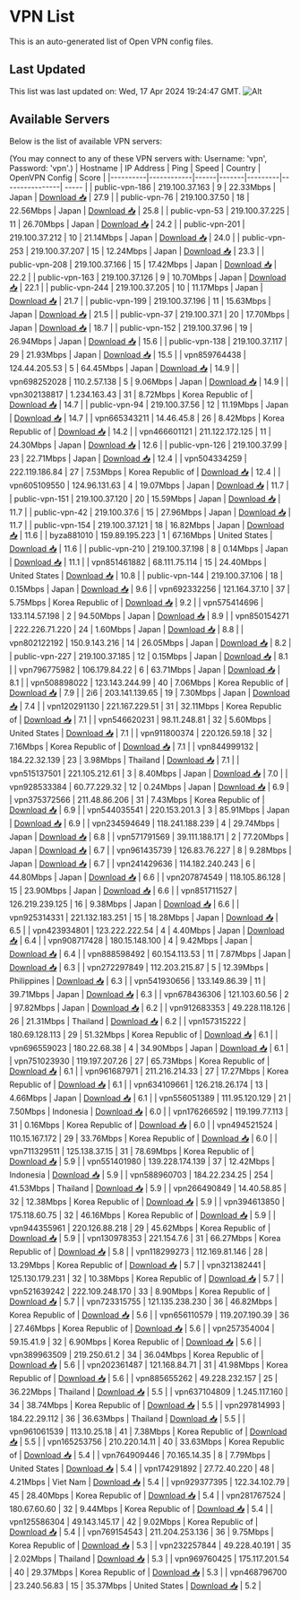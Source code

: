# VPN List

This is an auto-generated list of Open VPN config files.

## Last Updated

This list was last updated on: Wed, 17 Apr 2024 19:24:47 GMT.
![Alt](https://repobeats.axiom.co/api/embed/186b98318ef1479477931607c1ad7d823f12451f.svg "Repobeats analytics image")

## Available Servers

Below is the list of available VPN servers:

(You may connect to any of these VPN servers with: Username: 'vpn', Password: 'vpn'.)
| Hostname | IP Address | Ping | Speed | Country | OpenVPN Config | Score |
|----------|------------|------|-------|---------|----------------| ----- |
| public-vpn-186 | 219.100.37.163 | 9 | 22.33Mbps | Japan | [Download 📥](./configs/server_0_JP.ovpn) | 27.9 |
| public-vpn-76 | 219.100.37.50 | 18 | 22.56Mbps | Japan | [Download 📥](./configs/server_1_JP.ovpn) | 25.8 |
| public-vpn-53 | 219.100.37.225 | 11 | 26.70Mbps | Japan | [Download 📥](./configs/server_2_JP.ovpn) | 24.2 |
| public-vpn-201 | 219.100.37.212 | 10 | 21.14Mbps | Japan | [Download 📥](./configs/server_3_JP.ovpn) | 24.0 |
| public-vpn-253 | 219.100.37.207 | 15 | 12.24Mbps | Japan | [Download 📥](./configs/server_4_JP.ovpn) | 23.3 |
| public-vpn-208 | 219.100.37.166 | 15 | 17.42Mbps | Japan | [Download 📥](./configs/server_5_JP.ovpn) | 22.2 |
| public-vpn-163 | 219.100.37.126 | 9 | 10.70Mbps | Japan | [Download 📥](./configs/server_6_JP.ovpn) | 22.1 |
| public-vpn-244 | 219.100.37.205 | 10 | 11.17Mbps | Japan | [Download 📥](./configs/server_7_JP.ovpn) | 21.7 |
| public-vpn-199 | 219.100.37.196 | 11 | 15.63Mbps | Japan | [Download 📥](./configs/server_8_JP.ovpn) | 21.5 |
| public-vpn-37 | 219.100.37.1 | 20 | 17.70Mbps | Japan | [Download 📥](./configs/server_9_JP.ovpn) | 18.7 |
| public-vpn-152 | 219.100.37.96 | 19 | 26.94Mbps | Japan | [Download 📥](./configs/server_10_JP.ovpn) | 15.6 |
| public-vpn-138 | 219.100.37.117 | 29 | 21.93Mbps | Japan | [Download 📥](./configs/server_11_JP.ovpn) | 15.5 |
| vpn859764438 | 124.44.205.53 | 5 | 64.45Mbps | Japan | [Download 📥](./configs/server_12_JP.ovpn) | 14.9 |
| vpn698252028 | 110.2.57.138 | 5 | 9.06Mbps | Japan | [Download 📥](./configs/server_13_JP.ovpn) | 14.9 |
| vpn302138817 | 1.234.163.43 | 31 | 8.72Mbps | Korea Republic of | [Download 📥](./configs/server_14_KR.ovpn) | 14.7 |
| public-vpn-94 | 219.100.37.56 | 12 | 11.19Mbps | Japan | [Download 📥](./configs/server_15_JP.ovpn) | 14.7 |
| vpn665343211 | 14.46.45.8 | 26 | 8.42Mbps | Korea Republic of | [Download 📥](./configs/server_16_KR.ovpn) | 14.2 |
| vpn466601121 | 211.122.172.125 | 11 | 24.30Mbps | Japan | [Download 📥](./configs/server_17_JP.ovpn) | 12.6 |
| public-vpn-126 | 219.100.37.99 | 23 | 22.71Mbps | Japan | [Download 📥](./configs/server_18_JP.ovpn) | 12.4 |
| vpn504334259 | 222.119.186.84 | 27 | 7.53Mbps | Korea Republic of | [Download 📥](./configs/server_19_KR.ovpn) | 12.4 |
| vpn605109550 | 124.96.131.63 | 4 | 19.07Mbps | Japan | [Download 📥](./configs/server_20_JP.ovpn) | 11.7 |
| public-vpn-151 | 219.100.37.120 | 20 | 15.59Mbps | Japan | [Download 📥](./configs/server_21_JP.ovpn) | 11.7 |
| public-vpn-42 | 219.100.37.6 | 15 | 27.96Mbps | Japan | [Download 📥](./configs/server_22_JP.ovpn) | 11.7 |
| public-vpn-154 | 219.100.37.121 | 18 | 16.82Mbps | Japan | [Download 📥](./configs/server_23_JP.ovpn) | 11.6 |
| byza881010 | 159.89.195.223 | 1 | 67.16Mbps | United States | [Download 📥](./configs/server_24_US.ovpn) | 11.6 |
| public-vpn-210 | 219.100.37.198 | 8 | 0.14Mbps | Japan | [Download 📥](./configs/server_25_JP.ovpn) | 11.1 |
| vpn851461882 | 68.111.75.114 | 15 | 24.40Mbps | United States | [Download 📥](./configs/server_26_US.ovpn) | 10.8 |
| public-vpn-144 | 219.100.37.106 | 18 | 0.15Mbps | Japan | [Download 📥](./configs/server_27_JP.ovpn) | 9.6 |
| vpn692332256 | 121.164.37.10 | 37 | 5.75Mbps | Korea Republic of | [Download 📥](./configs/server_28_KR.ovpn) | 9.2 |
| vpn575414696 | 133.114.57.198 | 2 | 94.50Mbps | Japan | [Download 📥](./configs/server_29_JP.ovpn) | 8.9 |
| vpn850154271 | 222.226.71.220 | 24 | 1.60Mbps | Japan | [Download 📥](./configs/server_30_JP.ovpn) | 8.8 |
| vpn802122192 | 150.9.143.216 | 14 | 26.05Mbps | Japan | [Download 📥](./configs/server_31_JP.ovpn) | 8.2 |
| public-vpn-227 | 219.100.37.185 | 12 | 0.15Mbps | Japan | [Download 📥](./configs/server_32_JP.ovpn) | 8.1 |
| vpn796775982 | 106.179.84.22 | 6 | 63.71Mbps | Japan | [Download 📥](./configs/server_33_JP.ovpn) | 8.1 |
| vpn508898022 | 123.143.244.99 | 40 | 7.06Mbps | Korea Republic of | [Download 📥](./configs/server_34_KR.ovpn) | 7.9 |
| 2i6 | 203.141.139.65 | 19 | 7.30Mbps | Japan | [Download 📥](./configs/server_35_JP.ovpn) | 7.4 |
| vpn120291130 | 221.167.229.51 | 31 | 32.11Mbps | Korea Republic of | [Download 📥](./configs/server_36_KR.ovpn) | 7.1 |
| vpn546620231 | 98.11.248.81 | 32 | 5.60Mbps | United States | [Download 📥](./configs/server_37_US.ovpn) | 7.1 |
| vpn911800374 | 220.126.59.18 | 32 | 7.16Mbps | Korea Republic of | [Download 📥](./configs/server_38_KR.ovpn) | 7.1 |
| vpn844999132 | 184.22.32.139 | 23 | 3.98Mbps | Thailand | [Download 📥](./configs/server_39_TH.ovpn) | 7.1 |
| vpn515137501 | 221.105.212.61 | 3 | 8.40Mbps | Japan | [Download 📥](./configs/server_40_JP.ovpn) | 7.0 |
| vpn928533384 | 60.77.229.32 | 12 | 0.24Mbps | Japan | [Download 📥](./configs/server_41_JP.ovpn) | 6.9 |
| vpn375372566 | 211.48.86.206 | 31 | 7.43Mbps | Korea Republic of | [Download 📥](./configs/server_42_KR.ovpn) | 6.9 |
| vpn544035541 | 220.153.201.3 | 3 | 85.91Mbps | Japan | [Download 📥](./configs/server_43_JP.ovpn) | 6.9 |
| vpn234594649 | 118.241.188.239 | 4 | 29.74Mbps | Japan | [Download 📥](./configs/server_44_JP.ovpn) | 6.8 |
| vpn571791569 | 39.111.188.171 | 2 | 77.20Mbps | Japan | [Download 📥](./configs/server_45_JP.ovpn) | 6.7 |
| vpn961435739 | 126.83.76.227 | 8 | 9.28Mbps | Japan | [Download 📥](./configs/server_46_JP.ovpn) | 6.7 |
| vpn241429636 | 114.182.240.243 | 6 | 44.80Mbps | Japan | [Download 📥](./configs/server_47_JP.ovpn) | 6.6 |
| vpn207874549 | 118.105.86.128 | 15 | 23.90Mbps | Japan | [Download 📥](./configs/server_48_JP.ovpn) | 6.6 |
| vpn851711527 | 126.219.239.125 | 16 | 9.38Mbps | Japan | [Download 📥](./configs/server_49_JP.ovpn) | 6.6 |
| vpn925314331 | 221.132.183.251 | 15 | 18.28Mbps | Japan | [Download 📥](./configs/server_50_JP.ovpn) | 6.5 |
| vpn423934801 | 123.222.222.54 | 4 | 4.40Mbps | Japan | [Download 📥](./configs/server_51_JP.ovpn) | 6.4 |
| vpn908717428 | 180.15.148.100 | 4 | 9.42Mbps | Japan | [Download 📥](./configs/server_52_JP.ovpn) | 6.4 |
| vpn888598492 | 60.154.113.53 | 11 | 7.87Mbps | Japan | [Download 📥](./configs/server_53_JP.ovpn) | 6.3 |
| vpn272297849 | 112.203.215.87 | 5 | 12.39Mbps | Philippines | [Download 📥](./configs/server_54_PH.ovpn) | 6.3 |
| vpn541930656 | 133.149.86.39 | 11 | 39.71Mbps | Japan | [Download 📥](./configs/server_55_JP.ovpn) | 6.3 |
| vpn678436306 | 121.103.60.56 | 2 | 97.82Mbps | Japan | [Download 📥](./configs/server_56_JP.ovpn) | 6.2 |
| vpn912683353 | 49.228.118.126 | 26 | 21.31Mbps | Thailand | [Download 📥](./configs/server_57_TH.ovpn) | 6.2 |
| vpn157315222 | 180.69.128.113 | 29 | 51.32Mbps | Korea Republic of | [Download 📥](./configs/server_58_KR.ovpn) | 6.1 |
| vpn696559023 | 180.22.68.38 | 4 | 34.90Mbps | Japan | [Download 📥](./configs/server_59_JP.ovpn) | 6.1 |
| vpn751023930 | 119.197.207.26 | 27 | 65.73Mbps | Korea Republic of | [Download 📥](./configs/server_60_KR.ovpn) | 6.1 |
| vpn961687971 | 211.216.214.33 | 27 | 17.27Mbps | Korea Republic of | [Download 📥](./configs/server_61_KR.ovpn) | 6.1 |
| vpn634109661 | 126.218.26.174 | 13 | 4.66Mbps | Japan | [Download 📥](./configs/server_62_JP.ovpn) | 6.1 |
| vpn556051389 | 111.95.120.129 | 21 | 7.50Mbps | Indonesia | [Download 📥](./configs/server_63_ID.ovpn) | 6.0 |
| vpn176266592 | 119.199.77.113 | 31 | 0.16Mbps | Korea Republic of | [Download 📥](./configs/server_64_KR.ovpn) | 6.0 |
| vpn494521524 | 110.15.167.172 | 29 | 33.76Mbps | Korea Republic of | [Download 📥](./configs/server_65_KR.ovpn) | 6.0 |
| vpn711329511 | 125.138.37.15 | 31 | 78.69Mbps | Korea Republic of | [Download 📥](./configs/server_66_KR.ovpn) | 5.9 |
| vpn551401980 | 139.228.174.139 | 37 | 12.42Mbps | Indonesia | [Download 📥](./configs/server_67_ID.ovpn) | 5.9 |
| vpn588960703 | 184.22.234.25 | 254 | 41.53Mbps | Thailand | [Download 📥](./configs/server_68_TH.ovpn) | 5.9 |
| vpn266490849 | 14.40.58.85 | 32 | 12.38Mbps | Korea Republic of | [Download 📥](./configs/server_69_KR.ovpn) | 5.9 |
| vpn394613850 | 175.118.60.75 | 32 | 46.16Mbps | Korea Republic of | [Download 📥](./configs/server_70_KR.ovpn) | 5.9 |
| vpn944355961 | 220.126.88.218 | 29 | 45.62Mbps | Korea Republic of | [Download 📥](./configs/server_71_KR.ovpn) | 5.9 |
| vpn130978353 | 221.154.7.6 | 31 | 66.27Mbps | Korea Republic of | [Download 📥](./configs/server_72_KR.ovpn) | 5.8 |
| vpn118299273 | 112.169.81.146 | 28 | 13.29Mbps | Korea Republic of | [Download 📥](./configs/server_73_KR.ovpn) | 5.7 |
| vpn321382441 | 125.130.179.231 | 32 | 10.38Mbps | Korea Republic of | [Download 📥](./configs/server_74_KR.ovpn) | 5.7 |
| vpn521639242 | 222.109.248.170 | 33 | 8.90Mbps | Korea Republic of | [Download 📥](./configs/server_75_KR.ovpn) | 5.7 |
| vpn723315755 | 121.135.238.230 | 36 | 46.82Mbps | Korea Republic of | [Download 📥](./configs/server_76_KR.ovpn) | 5.6 |
| vpn656110579 | 119.207.190.39 | 36 | 27.46Mbps | Korea Republic of | [Download 📥](./configs/server_77_KR.ovpn) | 5.6 |
| vpn257354004 | 59.15.41.9 | 32 | 6.90Mbps | Korea Republic of | [Download 📥](./configs/server_78_KR.ovpn) | 5.6 |
| vpn389963509 | 219.250.61.2 | 34 | 36.04Mbps | Korea Republic of | [Download 📥](./configs/server_79_KR.ovpn) | 5.6 |
| vpn202361487 | 121.168.84.71 | 31 | 41.98Mbps | Korea Republic of | [Download 📥](./configs/server_80_KR.ovpn) | 5.6 |
| vpn885655262 | 49.228.232.157 | 25 | 36.22Mbps | Thailand | [Download 📥](./configs/server_81_TH.ovpn) | 5.5 |
| vpn637104809 | 1.245.117.160 | 34 | 38.74Mbps | Korea Republic of | [Download 📥](./configs/server_82_KR.ovpn) | 5.5 |
| vpn297814993 | 184.22.29.112 | 36 | 36.63Mbps | Thailand | [Download 📥](./configs/server_83_TH.ovpn) | 5.5 |
| vpn961061539 | 113.10.25.18 | 41 | 7.38Mbps | Korea Republic of | [Download 📥](./configs/server_84_KR.ovpn) | 5.5 |
| vpn165253756 | 210.220.14.11 | 40 | 33.63Mbps | Korea Republic of | [Download 📥](./configs/server_85_KR.ovpn) | 5.4 |
| vpn764909446 | 70.165.14.35 | 8 | 7.79Mbps | United States | [Download 📥](./configs/server_86_US.ovpn) | 5.4 |
| vpn174291892 | 27.72.40.220 | 48 | 4.21Mbps | Viet Nam | [Download 📥](./configs/server_87_VN.ovpn) | 5.4 |
| vpn929377395 | 122.34.102.79 | 45 | 28.40Mbps | Korea Republic of | [Download 📥](./configs/server_88_KR.ovpn) | 5.4 |
| vpn281767524 | 180.67.60.60 | 32 | 9.44Mbps | Korea Republic of | [Download 📥](./configs/server_89_KR.ovpn) | 5.4 |
| vpn125586304 | 49.143.145.17 | 42 | 9.02Mbps | Korea Republic of | [Download 📥](./configs/server_90_KR.ovpn) | 5.4 |
| vpn769154543 | 211.204.253.136 | 36 | 9.75Mbps | Korea Republic of | [Download 📥](./configs/server_91_KR.ovpn) | 5.3 |
| vpn232257844 | 49.228.40.191 | 35 | 2.02Mbps | Thailand | [Download 📥](./configs/server_92_TH.ovpn) | 5.3 |
| vpn969760425 | 175.117.201.54 | 40 | 29.37Mbps | Korea Republic of | [Download 📥](./configs/server_93_KR.ovpn) | 5.3 |
| vpn468796700 | 23.240.56.83 | 15 | 35.37Mbps | United States | [Download 📥](./configs/server_94_US.ovpn) | 5.2 |
